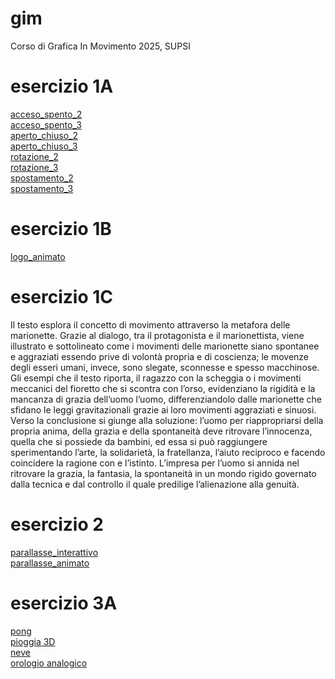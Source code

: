 # gim
Corso di Grafica In Movimento 2025, SUPSI

# esercizio 1A
[acceso_spento_2](https://gretalopopolo.github.io/gim/Esercizio_1A/acceso_spento_2.html)  
[acceso_spento_3](https://gretalopopolo.github.io/gim/Esercizio_1A/acceso_spento_3.html)  
[aperto_chiuso_2](https://gretalopopolo.github.io/gim/Esercizio_1A/aperto_chiuso_2.html)  
[aperto_chiuso_3](https://gretalopopolo.github.io/gim/Esercizio_1A/aperto_chiuso_3.html)  
[rotazione_2](https://gretalopopolo.github.io/gim/Esercizio_1A/rotazione_2.html)   
[rotazione_3](https://gretalopopolo.github.io/gim/Esercizio_1A/rotazione_3.html)  
[spostamento_2](https://gretalopopolo.github.io/gim/Esercizio_1A/spostamento_2.html)  
[spostamento_3](https://gretalopopolo.github.io/gim/Esercizio_1A/spostamento_3.html)  

# esercizio 1B
[logo_animato](https://gretalopopolo.github.io/gim/Esercizio_1B/template/index.html)

# esercizio 1C
Il testo esplora il concetto di movimento attraverso la metafora delle marionette. Grazie al dialogo, tra il protagonista e il marionettista, viene illustrato e sottolineato come i movimenti delle marionette siano spontanee e aggraziati essendo prive di volontà propria e di coscienza; le movenze degli esseri umani, invece, sono slegate, sconnesse e spesso macchinose. Gli esempi che il testo riporta, il ragazzo con la scheggia o i movimenti meccanici del fioretto che si scontra con l’orso, evidenziano la rigidità e la mancanza di grazia dell’uomo l’uomo, differenziandolo dalle marionette che sfidano le leggi gravitazionali grazie ai loro movimenti aggraziati e sinuosi.
Verso la conclusione si giunge alla soluzione: l’uomo per riappropriarsi della propria anima, della grazia e della spontaneità deve ritrovare l’innocenza, quella che si possiede da bambini, ed essa si può raggiungere sperimentando l’arte, la solidarietà, la fratellanza, l’aiuto reciproco e facendo coincidere la ragione con e l’istinto. L’impresa per l’uomo si annida nel ritrovare la grazia, la fantasia, la spontaneità in un mondo rigido governato dalla tecnica e dal controllo il quale predilige l’alienazione alla genuità.  

# esercizio 2
  [parallasse_interattivo](https://gretalopopolo.github.io/gim/Esercizio_2/template/index_animato.html)   
  [parallasse_animato](https://gretalopopolo.github.io/gim/Esercizio_2/template/index_animato.html) 
# esercizio 3A    
[pong](https://gretalopopolo.github.io/gim/Esercizio_3A/es03_pong/index.html)   
[pioggia 3D](https://gretalopopolo.github.io/gim/Esercizio_3A/es05_pioggia_3D/index.html)   
[neve](https://gretalopopolo.github.io/gim/eEsercizio_3A/es06_neve100/index.html)   
[orologio analogico](https://gretalopopolo.github.io/gim/Esercizio_3A/es08_orologio_analogico/index.html) 